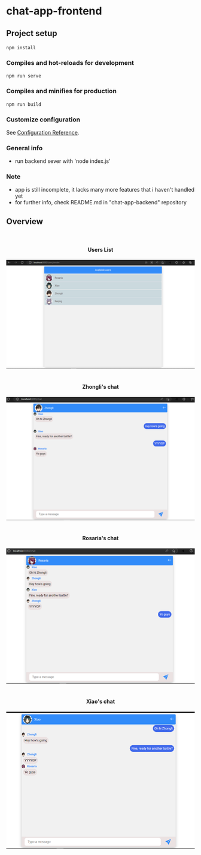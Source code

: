 # chat-app-frontend

## Project setup

```
npm install
```

### Compiles and hot-reloads for development

```
npm run serve
```

### Compiles and minifies for production

```
npm run build
```

### Customize configuration

See [Configuration Reference](https://cli.vuejs.org/config/).

### General info

- run backend sever with 'node index.js'

### Note

- app is still incomplete, it lacks many more features that i haven't handled yet
- for further info, check README.md in "chat-app-backend" repository

## Overview

<br/>

#### <div align="center">Users List</div>

<div align="center"><img src="public/overview/users-list.png"/></div>

<br/>

#### <div align="center">Zhongli's chat</div>

<div align="center"><img src="public/overview/zhongli-chat.png"/></div>

<br/>

#### <div align="center">Rosaria's chat</div>

<div align="center"><img src="public/overview/rosaria-chat.png"/></div>

<br/>

#### <div align="center">Xiao's chat</div>

<div align="center"><img src="public/overview/xiao-chat.png"/></div>
